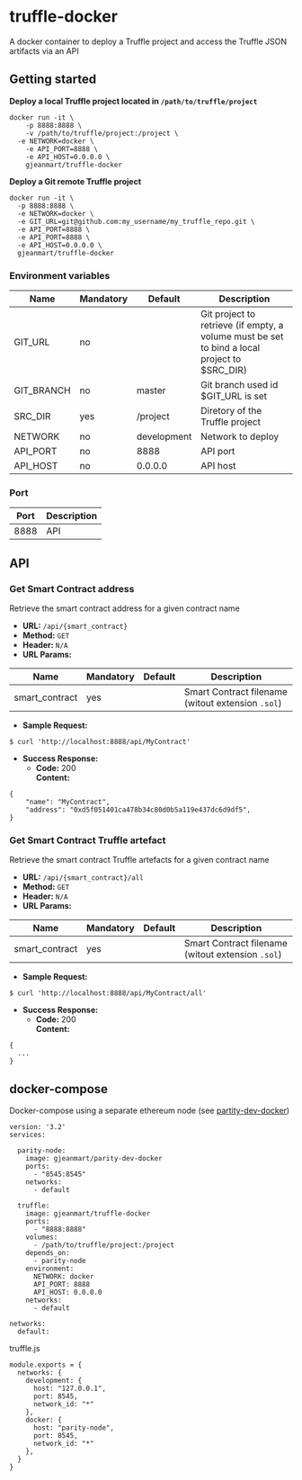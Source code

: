 # truffle-docker

A docker container to deploy a Truffle project and access the Truffle JSON artifacts via an API

## Getting started

**Deploy a local Truffle project located in `/path/to/truffle/project`**

```
docker run -it \
	-p 8888:8888 \
	-v /path/to/truffle/project:/project \
  -e NETWORK=docker \
	-e API_PORT=8888 \
	-e API_HOST=0.0.0.0 \
	gjeanmart/truffle-docker
```

**Deploy a Git remote Truffle project**
```
docker run -it \
  -p 8888:8888 \
  -e NETWORK=docker \
  -e GIT_URL=git@github.com:my_username/my_truffle_repo.git \
  -e API_PORT=8888 \
  -e API_PORT=8888 \
  -e API_HOST=0.0.0.0 \
  gjeanmart/truffle-docker
```



### Environment variables

| Name | Mandatory | Default | Description |
| -------- | -------- | -------- | -------- |
| GIT_URL | no |  | Git project to retrieve (if empty, a volume must be set to bind a local project to $SRC_DIR) |
| GIT_BRANCH | no | master | Git branch used id $GIT_URL is set |
| SRC_DIR | yes | /project | Diretory of the Truffle project |
| NETWORK | no | development | Network to deploy  |
| API_PORT | no | 8888 | API port |
| API_HOST | no | 0.0.0.0 | API host  |

### Port

| Port | Description |
| -------- | -------- | 
| 8888 | API | 



## API

### Get Smart Contract address
Retrieve the smart contract address for a given contract name

-   **URL:** `/api/{smart_contract}`    
-   **Method:** `GET`
-   **Header:** `N/A`
-   **URL Params:** 

| Name | Mandatory | Default | Description |
| -------- | -------- | -------- | -------- |
| smart_contract | yes |  | Smart Contract filename (witout extension `.sol`) |

-   **Sample Request:**
```
$ curl 'http://localhost:8888/api/MyContract'
```

-   **Success Response:**
    -   **Code:** 200  
        **Content:** 
```
{
    "name": "MyContract",
    "address": "0xd5f051401ca478b34c80d0b5a119e437dc6d9df5",
}
```


### Get Smart Contract Truffle artefact
Retrieve the smart contract Truffle artefacts for a given contract name

-   **URL:** `/api/{smart_contract}/all`    
-   **Method:** `GET`
-   **Header:** `N/A`
-   **URL Params:** 

| Name | Mandatory | Default | Description |
| -------- | -------- | -------- | -------- |
| smart_contract | yes |  | Smart Contract filename (witout extension `.sol`) |

-   **Sample Request:**
```
$ curl 'http://localhost:8888/api/MyContract/all'
```

-   **Success Response:**
    -   **Code:** 200  
        **Content:** 
```
{
  ...
}
```


## docker-compose

Docker-compose using a separate ethereum node (see [partity-dev-docker](https://github.com/kauri-io/parity-docker))

```
version: '3.2'
services:
     
  parity-node:
    image: gjeanmart/parity-dev-docker
    ports:
      - "8545:8545"
    networks:
      - default

  truffle:
    image: gjeanmart/truffle-docker
    ports:
      - "8888:8888"
    volumes:
      - /path/to/truffle/project:/project
    depends_on:
      - parity-node
    environment:
      NETWORK: docker
      API_PORT: 8888
      API_HOST: 0.0.0.0
    networks:
      - default

networks:
  default:

```

truffle.js

```
module.exports = {
  networks: {
    development: {
      host: "127.0.0.1",
      port: 8545,
      network_id: "*"
    },
    docker: {
      host: "parity-node",
      port: 8545,
      network_id: "*"
    },
  }
}

```

## 
